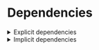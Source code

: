 # Dependencies

<details>
<summary>Explicit dependencies</summary>

|Dependency|Before|After|Explicit|Environments|
|-|-|-|-|-|
|[setuptools](https://pypi.org/project/setuptools)|74.1.3|75.6.0|true|*all envs* on osx-arm64|
|[polars](https://prefix.dev/channels/conda-forge/packages/polars)|1.15.0|1.16.0|true|*all envs* on osx-arm64|
|pkg|0.23.0|0.23.0|true|*all envs* on linux-64|
|[private-package](https://prefix.dev/channels/setup-pixi-test/packages/private-package)|0.0.1|0.0.1|true|*all envs* on osx-arm64|
|my-package|py313hc743ca1_0|py313hc743ca1_1|true|*all envs* on osx-arm64|

</details>

<details>
<summary>Implicit dependencies</summary>

|Dependency|Before|After|Explicit|Environments|
|-|-|-|-|-|


</details>

[^1]: **Bold** means explicit dependency.
[^2]: Dependency got downgraded.
